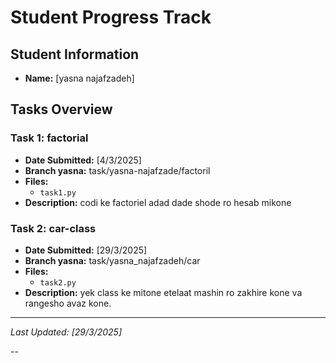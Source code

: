 # Student Progress Track

## Student Information
- **Name:** [yasna najafzadeh]

## Tasks Overview

### Task 1: factorial
- **Date Submitted:** [4/3/2025]
- **Branch yasna:** task/yasna-najafzade/factoril
- **Files:**
  - `task1.py`
- **Description:**
  codi ke factoriel adad dade shode ro hesab mikone

### Task 2: car-class

- **Date Submitted:** [29/3/2025]
- **Branch yasna:** task/yasna_najafzadeh/car
- **Files:**
  - `task2.py`
- **Description:**
  yek class ke mitone etelaat mashin ro zakhire kone va rangesho avaz kone.

---
*Last Updated: [29/3/2025]*

--
